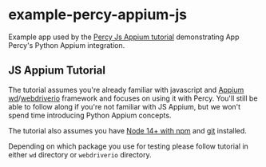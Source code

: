 # example-percy-appium-js
Example app used by the [Percy Js Appium tutorial](https://docs.percy.io/docs/js-appium-testing-tutorial) demonstrating App Percy's Python Appium integration.

## JS Appium Tutorial

The tutorial assumes you're already familiar with javascript and
[Appium](https://appium.io/) [wd](https://github.com/admc/wd)/[webdriverio](https://github.com/webdriverio/webdriverio) framework and focuses on using it with Percy. You'll still
be able to follow along if you're not familiar with JS Appium, but we won't spend time introducing Python Appium concepts.


The tutorial also assumes you have [Node 14+ with
npm](https://nodejs.org/en/download/) and
[git](https://git-scm.com/book/en/v2/Getting-Started-Installing-Git) installed.

Depending on which package you use for testing please follow tutorial in either `wd` directory or `webdriverio` directory.
